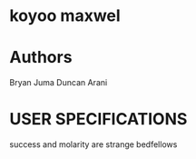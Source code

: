 # koyoo maxwel

# Authors
Bryan Juma
Duncan Arani


# USER SPECIFICATIONS
success and molarity are strange bedfellows
